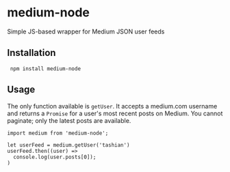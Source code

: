 # medium-node
Simple JS-based wrapper for Medium JSON user feeds

## Installation

     npm install medium-node

## Usage

The only function available is `getUser`. It accepts a medium.com username and returns a `Promise` for
a user's most recent posts on Medium. You cannot paginate; only the latest posts are available.

    import medium from 'medium-node';
    
    let userFeed = medium.getUser('tashian')
    userFeed.then((user) =>
      console.log(user.posts[0]);
    )
